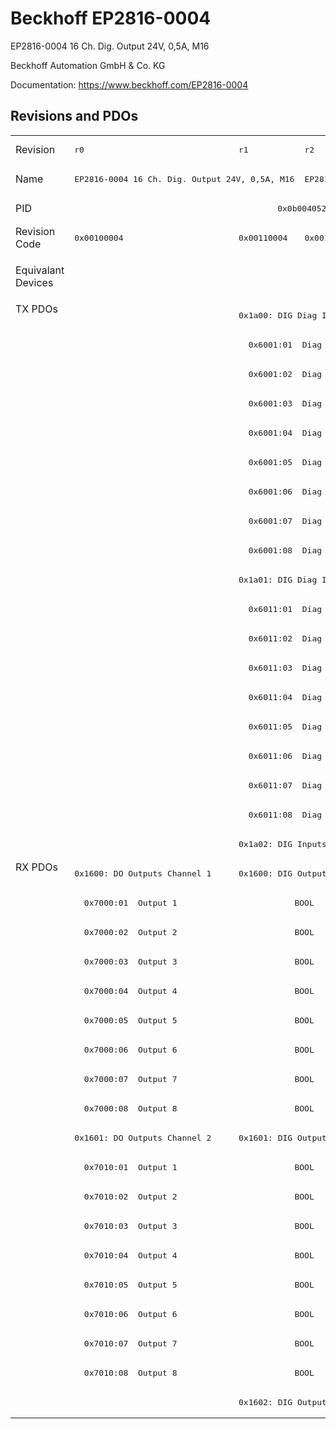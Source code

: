 # Beckhoff EP2816-0004

EP2816-0004 16 Ch. Dig. Output 24V, 0,5A, M16

Beckhoff Automation GmbH & Co. KG

Documentation: <a href="https://www.beckhoff.com/EP2816-0004">https://www.beckhoff.com/EP2816-0004</a>

## Revisions and PDOs
<table>
<tr >
<td class="first">Revision</td>
<td ><pre>r0</pre></td>
<td ><pre>r1</pre></td>
<td ><pre>r2</pre></td>
</tr>
<tr >
<td class="first">Name</td>
<td  colspan=2 align="center"><pre>EP2816-0004 16 Ch. Dig. Output 24V, 0,5A, M16</pre></td>
<td ><pre>EP2816-0004 16CH. Dig. Output, Diagnostic, M16</pre></td>
</tr>
<tr >
<td class="first">PID</td>
<td  colspan=3 align="center"><pre>0x0b004052</pre></td>
</tr>
<tr >
<td class="first">Revision Code</td>
<td ><pre>0x00100004</pre></td>
<td ><pre>0x00110004</pre></td>
<td ><pre>0x00120004</pre></td>
</tr>
<tr >
<td class="first">Equivalant Devices</td>
<td ></td>
<td  colspan=2 align="center"><pre><a href="EP2816-0003">EP2816-0003 r0</a><br/><a href="EPP2816-0004">EPP2816-0004 r0</a><br/><a href="EPP2816-0004">EPP2816-0004 r1</a></pre></td>
</tr>
<tr class="txpdo pdosection">
<td class="first" rowspan=19 valign=top>TX PDOs</td>
<td></td>
<td colspan=2 align="left"><pre>0x1a00: DIG Diag Inputs Channel 1</pre></td>
<td></td>
</tr>
<tr class="txpdo">
<td ></td>
<td  colspan=2 align="left"><pre>  0x6001:01  Diag Input 1                    BOOL</pre></td>
</tr>
<tr class="txpdo">
<td ></td>
<td  colspan=2 align="left"><pre>  0x6001:02  Diag Input 2                    BOOL</pre></td>
</tr>
<tr class="txpdo">
<td ></td>
<td  colspan=2 align="left"><pre>  0x6001:03  Diag Input 3                    BOOL</pre></td>
</tr>
<tr class="txpdo">
<td ></td>
<td  colspan=2 align="left"><pre>  0x6001:04  Diag Input 4                    BOOL</pre></td>
</tr>
<tr class="txpdo">
<td ></td>
<td  colspan=2 align="left"><pre>  0x6001:05  Diag Input 5                    BOOL</pre></td>
</tr>
<tr class="txpdo">
<td ></td>
<td  colspan=2 align="left"><pre>  0x6001:06  Diag Input 6                    BOOL</pre></td>
</tr>
<tr class="txpdo">
<td ></td>
<td  colspan=2 align="left"><pre>  0x6001:07  Diag Input 7                    BOOL</pre></td>
</tr>
<tr class="txpdo">
<td ></td>
<td  colspan=2 align="left"><pre>  0x6001:08  Diag Input 8                    BOOL</pre></td>
</tr>
<tr class="txpdo pdosection">
<td ></td>
<td  colspan=2 align="left"><pre>0x1a01: DIG Diag Inputs Channel 2</pre></td>
</tr>
<tr class="txpdo">
<td ></td>
<td  colspan=2 align="left"><pre>  0x6011:01  Diag Input 1                    BOOL</pre></td>
</tr>
<tr class="txpdo">
<td ></td>
<td  colspan=2 align="left"><pre>  0x6011:02  Diag Input 2                    BOOL</pre></td>
</tr>
<tr class="txpdo">
<td ></td>
<td  colspan=2 align="left"><pre>  0x6011:03  Diag Input 3                    BOOL</pre></td>
</tr>
<tr class="txpdo">
<td ></td>
<td  colspan=2 align="left"><pre>  0x6011:04  Diag Input 4                    BOOL</pre></td>
</tr>
<tr class="txpdo">
<td ></td>
<td  colspan=2 align="left"><pre>  0x6011:05  Diag Input 5                    BOOL</pre></td>
</tr>
<tr class="txpdo">
<td ></td>
<td  colspan=2 align="left"><pre>  0x6011:06  Diag Input 6                    BOOL</pre></td>
</tr>
<tr class="txpdo">
<td ></td>
<td  colspan=2 align="left"><pre>  0x6011:07  Diag Input 7                    BOOL</pre></td>
</tr>
<tr class="txpdo">
<td ></td>
<td  colspan=2 align="left"><pre>  0x6011:08  Diag Input 8                    BOOL</pre></td>
</tr>
<tr class="txpdo pdosection">
<td ></td>
<td  colspan=2 align="left"><pre>0x1a02: DIG Inputs Device</pre></td>
</tr>
<tr class="rxpdo pdosection">
<td class="first" rowspan=19 valign=top>RX PDOs</td>
<td><pre>0x1600: DO Outputs Channel 1</pre></td>
<td colspan=2 align="left"><pre>0x1600: DIG Output Channel 1</pre></td>
<td></td>
</tr>
<tr class="rxpdo">
<td  colspan=3 align="left"><pre>  0x7000:01  Output 1                        BOOL</pre></td>
</tr>
<tr class="rxpdo">
<td  colspan=3 align="left"><pre>  0x7000:02  Output 2                        BOOL</pre></td>
</tr>
<tr class="rxpdo">
<td  colspan=3 align="left"><pre>  0x7000:03  Output 3                        BOOL</pre></td>
</tr>
<tr class="rxpdo">
<td  colspan=3 align="left"><pre>  0x7000:04  Output 4                        BOOL</pre></td>
</tr>
<tr class="rxpdo">
<td  colspan=3 align="left"><pre>  0x7000:05  Output 5                        BOOL</pre></td>
</tr>
<tr class="rxpdo">
<td  colspan=3 align="left"><pre>  0x7000:06  Output 6                        BOOL</pre></td>
</tr>
<tr class="rxpdo">
<td  colspan=3 align="left"><pre>  0x7000:07  Output 7                        BOOL</pre></td>
</tr>
<tr class="rxpdo">
<td  colspan=3 align="left"><pre>  0x7000:08  Output 8                        BOOL</pre></td>
</tr>
<tr class="rxpdo pdosection">
<td ><pre>0x1601: DO Outputs Channel 2</pre></td>
<td  colspan=2 align="left"><pre>0x1601: DIG Output Channel 2</pre></td>
</tr>
<tr class="rxpdo">
<td  colspan=3 align="left"><pre>  0x7010:01  Output 1                        BOOL</pre></td>
</tr>
<tr class="rxpdo">
<td  colspan=3 align="left"><pre>  0x7010:02  Output 2                        BOOL</pre></td>
</tr>
<tr class="rxpdo">
<td  colspan=3 align="left"><pre>  0x7010:03  Output 3                        BOOL</pre></td>
</tr>
<tr class="rxpdo">
<td  colspan=3 align="left"><pre>  0x7010:04  Output 4                        BOOL</pre></td>
</tr>
<tr class="rxpdo">
<td  colspan=3 align="left"><pre>  0x7010:05  Output 5                        BOOL</pre></td>
</tr>
<tr class="rxpdo">
<td  colspan=3 align="left"><pre>  0x7010:06  Output 6                        BOOL</pre></td>
</tr>
<tr class="rxpdo">
<td  colspan=3 align="left"><pre>  0x7010:07  Output 7                        BOOL</pre></td>
</tr>
<tr class="rxpdo">
<td  colspan=3 align="left"><pre>  0x7010:08  Output 8                        BOOL</pre></td>
</tr>
<tr class="rxpdo pdosection">
<td ></td>
<td  colspan=2 align="left"><pre>0x1602: DIG Outputs Device</pre></td>
</tr>
</table>
